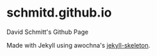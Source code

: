 # schmitd.github.io
David Schmitt's Github Page

Made with Jekyll using awochna's [jekyll-skeleton](https://github.com/awochno/jekyll-skeleton).
